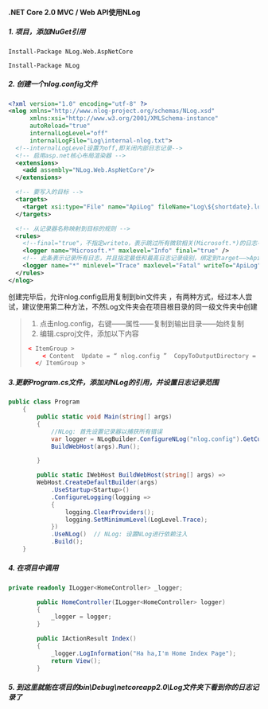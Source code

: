 #### .NET Core 2.0 MVC / Web API使用NLog

#####  1. 项目，添加NuGet引用

```
Install-Package NLog.Web.AspNetCore

Install-Package NLog
```

#####  2. 创建一个nlog.config文件

```xml
<?xml version="1.0" encoding="utf-8" ?>
<nlog xmlns="http://www.nlog-project.org/schemas/NLog.xsd"
      xmlns:xsi="http://www.w3.org/2001/XMLSchema-instance"
      autoReload="true"
      internalLogLevel="off"
      internalLogFile="Log\internal-nlog.txt">
  <!--internalLogLevel设置为off,即关闭内部日志记录-->
  <!-- 启用asp.net核心布局渲染器 -->
  <extensions>
    <add assembly="NLog.Web.AspNetCore"/>
  </extensions>

  <!-- 要写入的目标 -->
  <targets>
    <target xsi:type="File" name="ApiLog" fileName="Log\${shortdate}.log" layout="${longdate} ${level} ${message}"/>
  </targets>

  <!-- 从记录器名称映射到目标的规则 -->
  <rules>
    <!--final="true"，不指定writeto，表示跳过所有微软相关(Microsoft.*)的日志-->
    <logger name="Microsoft.*" maxlevel="Info" final="true" />
    <!-- 此条表示记录所有日志，并且指定最低和最高日志记录级别，绑定到target——>ApiLog -->
    <logger name="*" minlevel="Trace" maxlevel="Fatal" writeTo="ApiLog" />
  </rules>
</nlog>
```

创建完毕后，允许nlog.config启用复制到bin文件夹 ，有两种方式，经过本人尝试，建议使用第二种方法，不然Log文件夹会在项目根目录的同一级文件夹中创建

> 1. 点击nlog.config，右键——属性——复制到输出目录——始终复制
> 2. 编辑.csproj文件，添加以下内容
>
> ```xml
> < ItemGroup >
>     < Content  Update = “ nlog.config ”  CopyToOutputDirectory = “ PreserveNewest ” />
>   </ ItemGroup >
> ```

#####  3.更新Program.cs文件，添加对NLog的引用，并设置日志记录范围 

```c#
public class Program
    {
        public static void Main(string[] args)
        {
            //NLog: 首先设置记录器以捕获所有错误
            var logger = NLogBuilder.ConfigureNLog("nlog.config").GetCurrentClassLogger();
            BuildWebHost(args).Run();

        }

        public static IWebHost BuildWebHost(string[] args) =>
        WebHost.CreateDefaultBuilder(args)
            .UseStartup<Startup>()
            .ConfigureLogging(logging =>
            {
                logging.ClearProviders();
                logging.SetMinimumLevel(LogLevel.Trace);
            })
            .UseNLog()  // NLog: 设置NLog进行依赖注入
            .Build();
    }
```

##### 4. 在项目中调用

```c#
private readonly ILogger<HomeController> _logger;

        public HomeController(ILogger<HomeController> logger)
        {
            _logger = logger;
        }

        public IActionResult Index()
        {
            _logger.LogInformation("Ha ha,I'm Home Index Page");
            return View();
        }
```

##### 5. 到这里就能在项目的bin\Debug\netcoreapp2.0\Log文件夹下看到你的日志记录了



[如果还有疑问，请看官方教程]: https://github.com/NLog/NLog.Web/wiki/Getting-started-with-ASP.NET-Core-2	"By UCHIHA-PENG"

